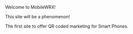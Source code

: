 Welcome to MobileWRX!

This site will be a phenomenon!

The first site to offer QR coded marketing for Smart Phones.
